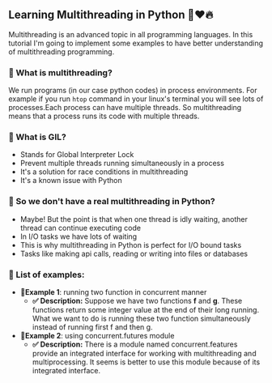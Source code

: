 ## Learning Multithreading in Python 🐍❤️🔥

Multithreading is an advanced topic in all programming languages.
In this tutorial I'm going to implement some examples to have better understanding of multithreading programming.

### 🧐 What is multithreading?
We run programs (in our case python codes) in process environments. For example if you run `htop` command in your linux's terminal you will see lots of processes.Each process can have multiple threads. So multithreading means that a process runs its code with multiple threads.

### 🤔 What is GIL?
- Stands for Global Interpreter Lock
- Prevent multiple threads running simultaneously in a process
- It's a solution for race conditions in multithreading
- It's a known issue with Python

### 🤕 So we don't have a real multithreading in Python?
- Maybe! But the point is that when one thread is idly waiting, another thread can continue executing code
- In I/O tasks we have lots of waiting
- This is why multithreading in Python is perfect for I/O bound tasks
- Tasks like making api calls, reading or writing into files or databases

### 📝 List of examples:
- **🔹Example 1**: running two function in concurrent manner
    - **✅ Description:** Suppose we have two functions **f** and **g**. These functions return some integer value at the end of their
long running. What we want to do is running these two function simultaneously instead of running first f and then g. 
- **🔹Example 2**: using concurrent.futures module
    - **✅ Description:** There is a module named concurrent.features provide an integrated interface for working with
    multithreading and multiprocessing. It seems is better to use this module because of its integrated interface.
